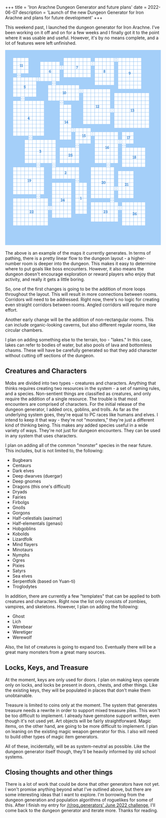 +++
title = 'Iron Arachne Dungeon Generator and future plans'
date = 2022-06-07
description = 'Launch of the new Dungeon Generator for Iron Arachne and plans for future development'
+++

This weekend past, I launched the dungeon generator for Iron Arachne. I've been working on it off and on
for a few weeks and I finally got it to the point where it was usable and useful. However, it's by no means
complete, and a lot of features were left unfinished.

<img src="dungeon-map-01.png" class="photo">

The above is an example of the maps it currently generates. In terms of pathing, there is a pretty linear
flow to the dungeon layout - a higher-number room is deeper into the dungeon. This makes it easy to determine
where to put goals like boss encounters. However, it also means the dungeon doesn't encourage exploration
or reward players who enjoy that activity, and really it gets a little boring.

So, one of the first changes is going to be the addition of more loops throughout the layout. This will
result in more connections between rooms. Corridors will need to be addressed. Right now, there's no
logic for creating even straight corridors between rooms. Angled corridors will require more effort.

Another early change will be the addition of non-rectangular rooms. This can include organic-looking
caverns, but also different regular rooms, like circular chambers.

I plan on adding something else to the terrain, too - "lakes." In this case, lakes can refer to bodies
of water, but also pools of lava and bottomless chasms. These will have be carefully generated so that
they add character without cutting off sections of the dungeon.

## Creatures and Characters

Mobs are divided into two types - creatures and characters. Anything that thinks requires creating two
resources in the system - a set of naming rules, and a species. Non-sentient things are classified
as creatures, and only require the addition of a single resource. The trouble is that most encounters
are comprised of characters. For the initial release of the dungeon generator, I added orcs, goblins,
and trolls. As far as the underlying system goes, they're equal to PC races like humans and elves.
I intend to keep it that way - they're not "monsters," they're just a different kind of thinking being.
This makes any added species useful in a wide variety of ways. They're not just for dungeon encounters.
They can be used in any system that uses characters.

I plan on adding all of the common "monster" species in the near future. This includes, but is not limited to,
the following:

-   Bugbears
-   Centaurs
-   Dark elves
-   Deep dwarves (duergar)
-   Deep gnomes
-   Dragons (this one's difficult)
-   Dryads
-   Fairies
-   Firbolgs
-   Gnolls
-   Gorgons
-   Half-celestials (aasimar)
-   Half-elementals (genasi)
-   Hobgoblins
-   Kobolds
-   Lizardfolk
-   Mind flayers
-   Minotaurs
-   Nymphs
-   Ogres
-   Pixies
-   Satyrs
-   Sea elves
-   Serpentfolk (based on Yuan-ti)
-   Troglodytes

In addition, there are currently a few "templates" that can be applied to both creatures and characters.
Right now the list only consists of zombies, vampires, and skeletons. However, I plan on adding the following:

-   Ghost
-   Lich
-   Werebear
-   Weretiger
-   Werewolf

Also, the list of creatures is going to expand too. Eventually there will be a great many monsters from
a great many sources.

## Locks, Keys, and Treasure

At the moment, keys are only used for doors. I plan on making keys operate only on locks, and locks be
present in doors, chests, and other things. Like the existing keys, they will be populated in places
that don't make them unobtainable.

Treasure is limited to coins only at the moment. The system that generates treasure needs a rewrite in
order to support mixed treasure piles. This won't be too difficult to implement. I already have gemstone
support written, even though it's not used yet. Art objects will be fairly straightforward. Magic items,
on the other hand, are going to be more difficult to implement. I plan on leaning on the existing magic
weapon generator for this. I also will need to build other types of magic item generators.

All of these, incidentally, will be as system-neutral as possible. Like the dungeon generator itself though,
they'll be heavily informed by old school systems.

## Closing thoughts and other things

There is a lot of work that could be done that other generators have not yet. I won't promise anything
beyond what I've outlined above, but there are some interesting ideas that I want to explore. I'm
borrowing from the dungeon generation and population algorithms of roguelikes for some of this. After I
finish my entry for [/r/rpg_generators' June 2022 challenge](https://www.reddit.com/r/rpg_generators/comments/v2mdaa/june_2022_generators_challenge_space/), I'll come back to the dungeon generator
and iterate more. Thanks for reading.
